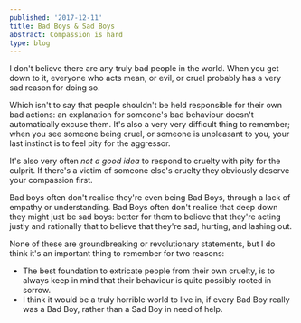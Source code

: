 ```yaml
---
published: '2017-12-11'
title: Bad Boys & Sad Boys
abstract: Compassion is hard
type: blog
---
```


I don't believe there are any truly bad people in the world. When you get down to it, everyone who acts mean, or evil, or cruel probably has a very sad reason for doing so.

Which isn't to say that people shouldn't be held responsible for their own bad actions: an explanation for someone's bad behaviour doesn't automatically excuse them. It's also a very very difficult thing to remember; when you see someone being cruel, or someone is unpleasant to you, your last instinct is to feel pity for the aggressor.

It's also very often _not a good idea_ to respond to cruelty with pity for the culprit. If there's a victim of someone else's cruelty they obviously deserve your compassion first.

Bad boys often don't realise they're even being Bad Boys, through a lack of empathy or understanding. Bad Boys often don't realise that deep down they might just be sad boys: better for them to believe that they're acting justly and rationally that to believe that they're sad, hurting, and lashing out.

None of these are groundbreaking or revolutionary statements, but I do think it's an important thing to remember for two reasons:

- The best foundation to extricate people from their own cruelty, is to always keep in mind that their behaviour is quite possibly rooted in sorrow.
- I think it would be a truly horrible world to live in, if every Bad Boy really was a Bad Boy, rather than a Sad Boy in need of help.
